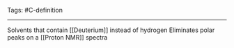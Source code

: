 Tags: #C-definition 

---
Solvents that contain [[Deuterium]] instead of hydrogen
Eliminates polar peaks on a [[Proton NMR]] spectra
